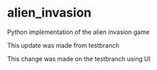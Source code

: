 # alien_invasion
Python implementation of the alien invasion game

This update was made from testbranch

This change was made on the testbranch using UI

